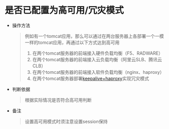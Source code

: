 # 是否已配置为高可用/冗灾模式

* 操作方法
  > 例如有一个tomcat应用，那么可以通过在两台服务器上各部署一个一模一样的tomcat应用，再通过以下方式达到高可用  
  > 1. 在两个tomcat服务器的前端接入硬件负载均衡（F5、RADWARE）  
  > 2. 在两个tomcat服务器的前端接入云负载均衡（阿里云SLB、腾讯云CLB）  
  > 3. 在两个tomcat服务器的前端接入软件负载均衡（nginx、haproxy）
  > 4. 在两个tomcat服务器部署[keepalive+haproxy](https://www.jianshu.com/p/95cc6e875456)实现冗灾模式
* 判断依据

  > 根据实际情况是否符合高可用判断

* 备注

  > 设置高可用模式时须注意设置session保持




